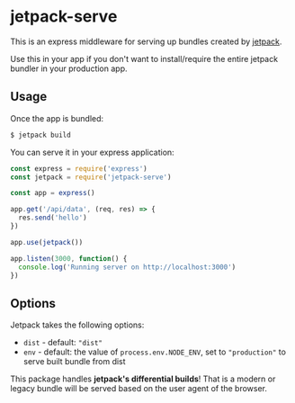 # jetpack-serve

This is an express middleware for serving up bundles created by [jetpack](https://github.com/KidkArolis/jetpack/).

Use this in your app if you don't want to install/require the entire jetpack bundler in your production app.

## Usage

Once the app is bundled:

```js
$ jetpack build
```

You can serve it in your express application:

```js
const express = require('express')
const jetpack = require('jetpack-serve')

const app = express()

app.get('/api/data', (req, res) => {
  res.send('hello')
})

app.use(jetpack())

app.listen(3000, function() {
  console.log('Running server on http://localhost:3000')
})
```

## Options

Jetpack takes the following options:

- `dist` - default: `"dist"`
- `env` - default: the value of `process.env.NODE_ENV`, set to `"production"` to serve built bundle from dist

This package handles **jetpack's differential builds**! That is a modern or legacy bundle will be served based on the user agent of the browser.
